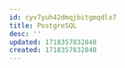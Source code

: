 ```yaml
---
id: cyv7yuh42dmqjbitgmqdlx7
title: PostgreSQL
desc: ''
updated: 1718357832848
created: 1718357832848
---
```

